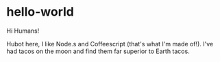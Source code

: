 # hello-world

Hi Humans!

Hubot here, I like Node.s and Coffeescript (that's what I'm made of!).
I've had tacos on the moon and find them far superior to Earth tacos.
